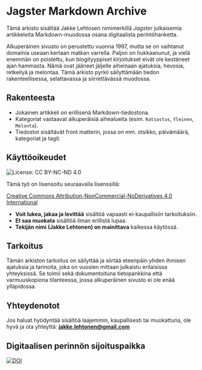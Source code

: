 # Jagster Markdown Archive

Tämä arkisto sisältää Jakke Lehtosen nimimerkillä *Jagster* julkaisemia artikkeleita Markdown-muodossa osana digitaalista perintöhanketta.

Alkuperäinen sivusto on perustettu vuonna 1997, mutta se on vaihtanut domainia useaan kertaan matkan varrella. Paljon on hukkaanunut, ja vielä enemmän on poistettu, kun blogityyppiset kirjoitukset eivät ole kestäneet ajan hammasta. Nämä ovat jääneet jäljelle aiheinaan ajatuksia, hevosia, retkeilyä ja melontaa. Tämä arkisto pyrkii säilyttämään tiedon rakenteellisessa, selattavassa ja siirrettävässä muodossa.

## Rakenteesta

- Jokainen artikkeli on erillisenä Markdown-tiedostona.
- Kategoriat vastaavat alkuperäisiä aihealueita (esim. `Ratsastus`, `Yleinen`, `Melonta`).
- Tiedostot sisältävät front matterin, jossa on mm. otsikko, päivämäärä, kategoriat ja tagit.

## Käyttöoikeudet

![License: CC BY-NC-ND 4.0](https://licensebuttons.net/l/by-nc-nd/4.0/88x31.png)

Tämä työ on lisensoitu seuraavalla lisenssillä:

[Creative Commons Attribution-NonCommercial-NoDerivatives 4.0 International](https://creativecommons.org/licenses/by-nc-nd/4.0/)

- **Voit lukea, jakaa ja levittää** sisältöä vapaasti ei-kaupallisiin tarkoituksiin.
- **Et saa muokata** sisältöä ilman erillistä lupaa.
- **Tekijän nimi (Jakke Lehtonen) on mainittava** kaikessa käytössä.

## Tarkoitus

Tämän arkiston tarkoitus on säilyttää ja siirtää eteenpäin yhden ihmisen ajatuksia ja tarinoita, joka on vuosien mittaan julkaistu erilaisissa yhteyksissä. Se toimii sekä dokumentoituna tietopankkina että varmuuskopiona tilanteessa, jossa alkuperäinen sivusto ei ole enää ylläpidossa.

## Yhteydenotot

Jos haluat hyödyntää sisältöä laajemmin, kaupallisesti tai muokattuna, ole hyvä ja ota yhteyttä: **jakke.lehtonen@gmail.com**

## Digitaalisen perinnön sijoituspaikka

[![DOI](https://zenodo.org/badge/1010022490.svg)](https://doi.org/10.5281/zenodo.15761654)
